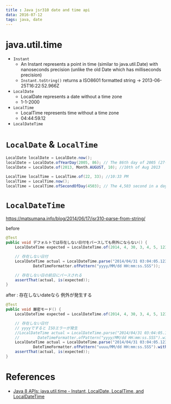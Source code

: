 ```yaml
---
title : Java jsr310 date and time api
data: 2016-07-12
tags: java, date
---
```



# java.util.time

+ `Instant`
  + An Instant represents a point in time (similar to java.util.Date) with nanoseconds precision (unlike the old Date which has milliseconds precision)
  + `Instant.toString()` returns a ISO8601 formatted string -> 2013-06-25T16:22:52.966Z
+ `LocalDate`
  + LocalDate represents a date without a time zone
  + 1-1-2000
+ `LocalTime`
  + LocalTime represents time without a time zone
  + 04:44:59.12
+ `LocalDateTime`

# `LocalDate` & `LocalTime`

```java
LocalDate localDate = LocalDate.now();
localDate = LocalDate.ofYearDay(2005, 86); // The 86th day of 2005 (27-Mar-2005)
localDate = LocalDate.of(2013, Month.AUGUST, 10); //10th of Aug 2013

LocalTime localTime = LocalTime.of(22, 33); //10:33 PM
localTime = LocalTime.now();
localTime = LocalTime.ofSecondOfDay(4503); // The 4,503 second in a day (1:15:30 AM)
```

# `LocalDateTime`

<https://matsumana.info/blog/2014/06/17/jsr310-parse-from-string/>


before
```java
@Test
public void デフォルトでは存在しない日付をパースしても例外にならない() {
    LocalDateTime expected = LocalDateTime.of(2014, 4, 30, 3, 4, 5, 123_000_000);

    // 存在しない日付
    LocalDateTime actual = LocalDateTime.parse("2014/04/31 03:04:05.123",
            DateTimeFormatter.ofPattern("yyyy/MM/dd HH:mm:ss.SSS"));

    // 存在しない日の前日にパースされる
    assertThat(actual, is(expected));
}
```

after : 存在しないdateなら 例外が発生する
```java
@Test
public void 厳密モード() {
    LocalDateTime expected = LocalDateTime.of(2014, 4, 30, 3, 4, 5, 123_000_000);

    // 存在しない日付
    // yyyyですると ISOエラーが発生
    //LocalDateTime actual = LocalDateTime.parse("2014/04/31 03:04:05.123",
    //        DateTimeFormatter.ofPattern("yyyy/MM/dd HH:mm:ss.SSS").withResolverStyle(ResolverStyle.STRICT));
    LocalDateTime actual = LocalDateTime.parse("2014/04/31 03:04:05.123",
            DateTimeFormatter.ofPattern("uuuu/MM/dd HH:mm:ss.SSS").withResolverStyle(ResolverStyle.STRICT));
    assertThat(actual, is(expected));
}
```


# References

+ [Java 8 APIs: java.util.time - Instant, LocalDate, LocalTime, and LocalDateTime](https://dzone.com/articles/java-8-apis-javautiltime)
